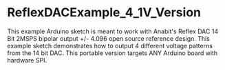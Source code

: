 # ReflexDACExample_4_1V_Version
This example Arduino sketch is meant to work with Anabit's Reflex DAC 14 Bit 2MSPS bipolar output +/- 4.096 open source reference design. This example sketch demonstrates how to output 4 different voltage patterns from the 14 bit DAC. This portable version targets ANY Arduino board with hardware SPI.
